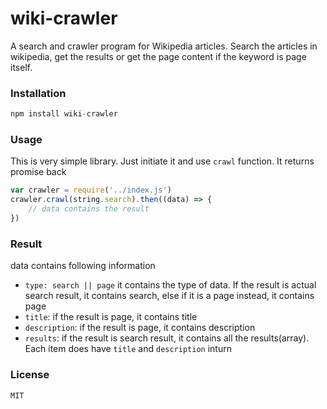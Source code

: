 # wiki-crawler
A search and crawler program for Wikipedia articles. Search the articles in wikipedia, get the results or get the page content if the keyword is page itself.

### Installation
```javascript
npm install wiki-crawler
```

### Usage
This is very simple library. Just initiate it and use `crawl` function. It returns promise back

```javascript
var crawler = require('../index.js')
crawler.crawl(string.search).then((data) => {
	// data contains the result
})
```
### Result
data contains following information
+ `type: search || page` it contains the type of data. If the result is actual search result, it contains search, else if it is a page instead, it contains page
+ `title`: if the result is page, it contains title
+ `description`: if the result is page, it contains description
+ `results`: if the result is search result, it contains all the results(array). Each item does have `title` and `description` inturn

### License
`MIT`
